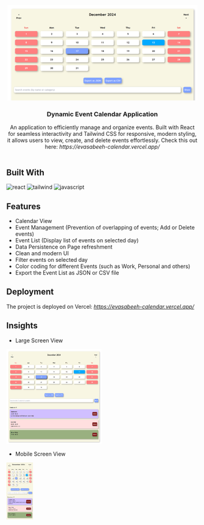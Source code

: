 <br/>
<p align="center">
  <img src="public\screenshot.png" alt="View" width="500" height="250"/> 
  <h3 align="center">Dynamic Event Calendar Application</h3>

  <p align="center">
  An application to efficiently manage and organize events. Built with React for seamless interactivity and Tailwind CSS for responsive, modern styling, it allows users to view, create, and delete events effortlessly. Check this out here: <em>https://evasabeeh-calendar.vercel.app/</em>
    <br/>
    <br/>
  </p>
</p>

## Built With

<p>
<img src="https://upload.wikimedia.org/wikipedia/commons/thumb/a/a7/React-icon.svg/768px-React-icon.svg.png" alt="react" width="80" height="80"/> 
<img src="https://uxwing.com/wp-content/themes/uxwing/download/brands-and-social-media/tailwind-css-icon.png" alt="tailwind" width="80" height="80"/>
<img src="https://upload.wikimedia.org/wikipedia/commons/thumb/6/6a/JavaScript-logo.png/900px-JavaScript-logo.png" alt="javascript" width="80" height="80"/>


## Features

- Calendar View
- Event Management (Prevention of overlapping of events; Add or Delete events)
- Event List (Display list of events on selected day)
- Data Persistence on Page refreshment
- Clean and modern UI
- Filter events on selected day
- Color coding for different Events (such as Work, Personal and others)
- Export the Event List as JSON or CSV file


## Deployment

The project is deployed on Vercel: <em>https://evasabeeh-calendar.vercel.app/</em>


## Insights

- Large Screen View
<img src="public\screenshot1.png" alt="desktop" width="250" height="250"/> 

- Mobile Screen View
<img src="public\screenshot2.png" alt="mobile" width="70" height="150"/> 
